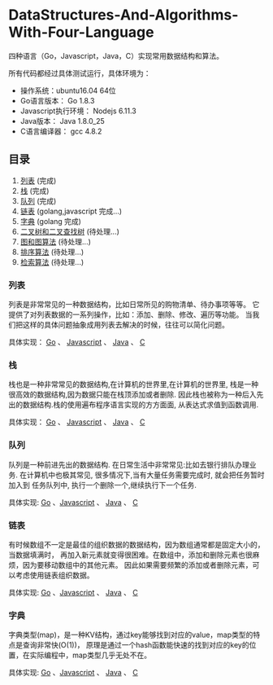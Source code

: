 # DataStructures-And-Algorithms-With-Four-Language

四种语言（Go，Javascript，Java，C）实现常用数据结构和算法。

所有代码都经过具体测试运行，具体环境为：
- 操作系统：ubuntu16.04 64位
- Go语言版本： Go 1.8.3
- Javascript执行环境： Nodejs 6.11.3
- Java版本： Java 1.8.0_25
- C语言编译器： gcc 4.8.2


## 目录
1. [列表](#user-content-列表) (完成)
2. [栈](#user-content-栈) (完成)
3. [队列](#user-content-队列) (完成)
4. [链表](#user-content-链表) (golang,javascript 完成...)
5. [字典](#user-content-字典) (golang 完成)
6. [二叉树和二叉查找树](#user-content-二叉树和二叉查找树) (待处理...)
7. [图和图算法](#user-content-图和图算法) (待处理...)
8. [排序算法](#user-content-排序算法) (待处理...)
9. [检索算法](#user-content-检索算法) (待处理...)


### 列表
列表是非常常见的一种数据结构，比如日常所见的购物清单、待办事项等等。
它提供了对列表数据的一系列操作，比如：添加、删除、修改、遍历等功能。
当我们把这样的具体问题抽象成用列表去解决的时候，往往可以简化问题。

具体实现： [Go](go/arraylist) 、 [Javascript](javascript/arraylist) 、
[Java](java/arraylist) 、 [C](c/arraylist)


### 栈
栈也是一种非常常见的数据结构,在计算机的世界里,在计算机的世界里,
栈是一种很高效的数据结构,因为数据只能在栈顶添加或者删除.
因此栈也被称为一种后入先出的数据结构.栈的使用遍布程序语言实现的方方面面,
从表达式求值到函数调用.

具体实现： [Go](go/stack) 、 [Javascript](javascript/stack) 、
[Java](java/stack) 、 [C](c/stack)


### 队列
队列是一种前进先出的数据结构. 在日常生活中非常常见:比如去银行排队办理业务.
在计算机中也极其常见, 很多情况下,当有大量任务需要完成时, 就会把任务暂时加入到
任务队列中, 执行一个删除一个,继续执行下一个任务.

具体实现: [Go](go/queue) 、[Javascript](javascript/queue) 、
[Java](java/queue) 、 [C](c/queue)


### 链表
有时候数组不一定是最佳的组织数据的数据结构，因为数组通常都是固定大小的，当数据填满时，
再加入新元素就变得很困难。在数组中，添加和删除元素也很麻烦，因为要移动数组中的其他元素。
因此如果需要频繁的添加或者删除元素，可以考虑使用链表组织数据。

具体实现: [Go](go/linkedlist) 、[Javascript](javascript/linkedlist) 、
[Java](java/linkedlist) 、 [C](c/linkedlist)


### 字典
字典类型(map)，是一种KV结构，通过key能够找到对应的value，map类型的特点是查询非常快(O(1))，
原理是通过一个hash函数能快速的找到对应的key的位置，在实际编程中，map类型几乎无处不在。

具体实现: [Go](go/hashmap) 、[Javascript](javascript/hashmap) 、
[Java](java/hashmap) 、 [C](c/hashmap)
